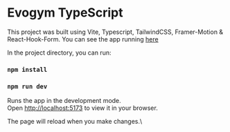 # Evogym TypeScript

This project was built using Vite, Typescript, TailwindCSS, Framer-Motion & React-Hook-Form.
You can see the app running [here](https://evogym-typescript.vercel.app/)

In the project directory, you can run:

### `npm install`
### `npm run dev`

Runs the app in the development mode.\
Open [http://localhost:5173](http://localhost:5173) to view it in your browser.

The page will reload when you make changes.\
